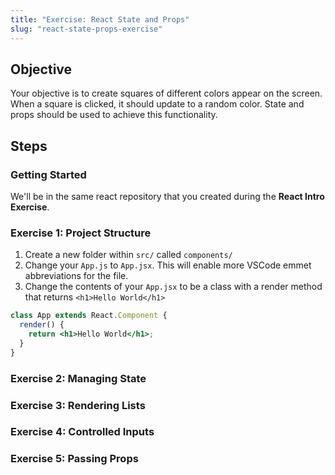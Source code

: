 ```yaml
---
title: "Exercise: React State and Props"
slug: "react-state-props-exercise"
---
```


## Objective

Your objective is to create squares of different colors appear on the screen. When a square is clicked, it should update to a random color. State and props should be used to achieve this functionality.

## Steps

### Getting Started

We'll be in the same react repository that you created during the **React Intro Exercise**.

### Exercise 1: Project Structure

1. Create a new folder within `src/` called `components/`
2. Change your `App.js` to `App.jsx`. This will enable more VSCode emmet abbreviations for the file.
3. Change the contents of your `App.jsx` to be a class with a render method that returns `<h1>Hello World</h1>`

```jsx
class App extends React.Component {
  render() {
    return <h1>Hello World</h1>;
  }
}
```

### Exercise 2: Managing State

### Exercise 3: Rendering Lists

### Exercise 4: Controlled Inputs

### Exercise 5: Passing Props
